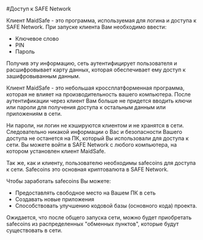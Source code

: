 #Доступ к SAFE Network

Клиент MaidSafe - это программа, используемая для логина и доступа к  SAFE Network. При запуске клиента Вам необходимо ввести: 

* Ключевое слово
* PIN
* Пароль

Получив эту информацию, сеть аутентифицирует пользователя и расшифровывает карту данных, которая обеспечивает ему доступ к зашифровыванным данным.

Клиент MaidSafe - это небольшая кроссплатформенная программа, которая не влияет на производительность вашего компьютера. После аутентификации через клиент Вам больше не придется вводить ключи или пароли для получения доступа к остальным данным или приложениям в сети.

Ни пароли, ни логин не кэшируются клиентом и не хранятся в сети. Следовательно никакой информации о Вас и безопасности Вашего доступа не останется на ПК, который Вы использовали для доступа к сети. Вы можете войти в SAFE Network c любого компьютера, на котором установлен клиент MaidSafe.

Так же, как и клиенту, пользователю необходимы safecoins для доступа к сети. Safecoins это основная криптовалюта в SAFE Network.

Чтобы заработать safecoins Вы можете:

* Предоставлять свободное место на Вашем ПК в сеть
* Создавать новые приложения
* Способствовать улучшению кодовой базы (основного кода) проекта.

Ожидается, что после общего запуска сети, можно будет приобретать safecoins из распределенных "обменных пунктов", которые будут существовать в сети. 